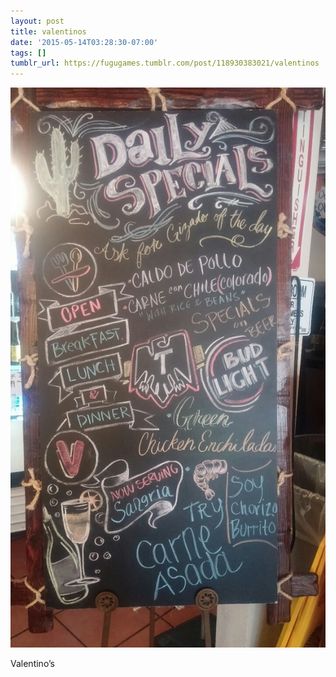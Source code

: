 ```yaml
---
layout: post
title: valentinos
date: '2015-05-14T03:28:30-07:00'
tags: []
tumblr_url: https://fugugames.tumblr.com/post/118930383021/valentinos
---
```

 ![](/tumblr_files/tumblr_nobwriFs5o1tgne1po1_1280.jpg)  

Valentino’s


